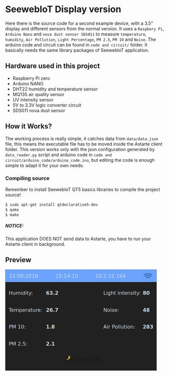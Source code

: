 # SeewebIoT Display version

Here there is the source code for a second example device, with a 3.5" display and different sensors from the normal version. It uses a `Raspbery Pi`, `Arduino Nano` and `nova dust sensor SDS011` to measure `temperature`, `humidity`, `Air Pollution`, `Light Percentage`, `PM 2.5`, `PM 10` and `Noise`. The arduino code and circuit can be found in `code and circuit/` folder. It basically needs the same library packages of SeewebIoT application.

## Hardware used in this project

- Raspberry Pi zero
- Arduino NANO
- DHT22 humidity and temperature sensor
- MQ135 air quality sensor
- UV intensity sensor
- 5V to 3.3V logic converter circuit
- SDS011 nova dust sensor

## How it Works?

The working process is really simple, it catches data from `data/data.json` file, this means the executable file has to be moved inside the Astarte client folder. This version works only with the json configuration generated by `data_reader.py` script and arduino code in `code and circuit/arduino_code/arduino_code.ino`, but editing the code is enough simple to adapt it for your own needs.

### Compiling source

Remember to install SeewebIoT QT5 basics libraries to compile the project source!

```
$ sudo apt-get install qtdeclarative5-dev
$ qake
$ make
```

##### NOTICE:
This application DOES NOT send data to Astarte, you have to run your Astarte client in background.

## Preview

![](README.assets/README-e7c7fa97.png)
